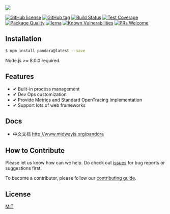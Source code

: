 ![](https://user-images.githubusercontent.com/418820/33816754-3e528ad8-de76-11e7-8558-bfad8b75b4d9.png)

[![GitHub license](https://img.shields.io/badge/license-MIT-blue.svg)](https://github.com/midwayjs/pandora/blob/master/LICENSE)
[![GitHub tag](https://img.shields.io/github/tag/midwayjs/pandora.svg)]()
[![Build Status](https://travis-ci.org/midwayjs/pandora.svg?branch=develop)](https://travis-ci.org/midwayjs/pandora)
[![Test Coverage](https://img.shields.io/codecov/c/github/midwayjs/pandora.svg?style=flat-square)](https://codecov.io/gh/midwayjs/pandora)
[![Package Quality](http://npm.packagequality.com/shield/pandora.svg)](http://packagequality.com/#?package=pandora)
[![lerna](https://img.shields.io/badge/maintained%20with-lerna-cc00ff.svg)](https://lernajs.io/)
[![Known Vulnerabilities](https://snyk.io/test/npm/pandora/badge.svg)](https://snyk.io/test/npm/pandora)
[![PRs Welcome](https://img.shields.io/badge/PRs-welcome-brightgreen.svg)](https://github.com/midwayjs/pandora/pulls)

## Installation

```bash
$ npm install pandora@latest --save
```

Node.js >= 8.0.0 required.

## Features

- ✔︎ Built-in process management
- ✔︎ Dev Ops customization
- ✔︎ Provide Metrics and Standard OpenTracing Implementation
- ✔︎ Support lots of web frameworks

## Docs

* 中文文档 <http://www.midwayjs.org/pandora>


## How to Contribute

Please let us know how can we help. Do check out [issues](https://github.com/midwayjs/pandora/issues) for bug reports or suggestions first.

To become a contributor, please follow our [contributing guide](CONTRIBUTING.md).

## License

[MIT](LICENSE)
